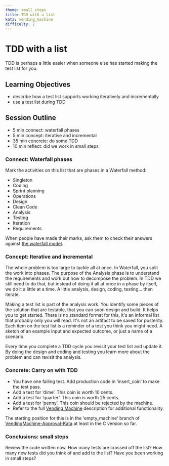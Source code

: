 ```yaml
---
theme: small_steps
title: TDD with a list
kata: vending_machine
difficulty: 2
---
```


# TDD with a list

TDD is perhaps a little easier when someone else has started making the test list for you.

## Learning Objectives

* describe how a test list supports working iteratively and incrementally
* use a test list during TDD

## Session Outline
 
* 5 min connect: waterfall phases
* 5 min concept: iterative and incremental
* 35 min concrete: do some TDD
* 10 min reflect: did we work in small steps


### Connect: Waterfall phases

Mark the activities on this list that are phases in a Waterfall method:

* Singleton
* Coding
* Sprint planning
* Operations
* Design
* Clean Code
* Analysis
* Testing
* Iteration
* Requirements

When people have made their marks, ask them to check their answers against [the waterfall model](https://en.wikipedia.org/wiki/Waterfall_model#Model).

### Concept: Iterative and incremental

The whole problem is too large to tackle all at once. In Waterfall, you split the work into phases. The purpose of the Analysis phase is to understand the requirements and work out how to decompose the problem. In TDD we still need to do that, but instead of doing it all at once in a phase by itself, we do it a little at a time. A little analysis, design, coding, testing... then iterate. 

Making a test list is part of the analysis work. You identify some pieces of the solution that are testable, that you can soon design and build. It helps you to get started. There is no standard format for this, it's an informal list that probably only you will read. It's not an artifact to be saved for posterity. Each item on the test list is a reminder of a test you think you might need. A sketch of an example input and expected outcome, or just a name of a scenario.

Every time you complete a TDD cycle you revisit your test list and update it. By doing the design and coding and testing you learn more about the problem and can revisit the analysis.

### Concrete: Carry on with TDD

* You have one failing test. Add production code in ‘insert_coin’ to make the test pass.
* Add a test for ‘dime’. This coin is worth 10 cents.
* Add a test for ‘quarter’. This coin is worth 25 cents.
* Add a test for ‘penny’. This coin should be rejected by the machine. 
* Refer to the full [Vending Machine](/kata_descriptions/vending_machine.html) description for additional functionality.

The starting position for this is in the 'empty_machine' branch of [VendingMachine-Approval-Kata](https://github.com/emilybache/VendingMachine-Approval-Kata) at least in the C version so far.

### Conclusions: small steps
Review the code written now. How many tests are crossed off the list? How many new tests did you think of and add to the list? Have you been working in small steps?
